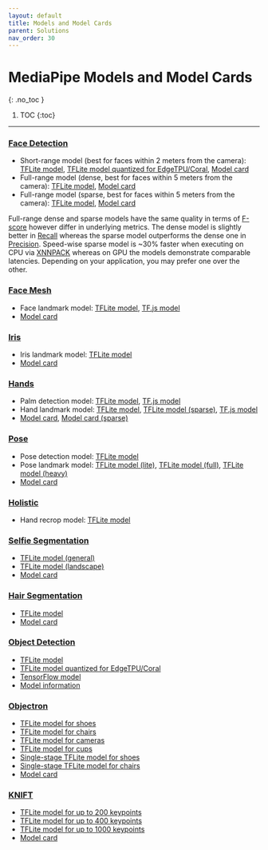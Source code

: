 ```yaml
---
layout: default
title: Models and Model Cards
parent: Solutions
nav_order: 30
---
```


# MediaPipe Models and Model Cards
{: .no_toc }

1. TOC
{:toc}
---

### [Face Detection](https://google.github.io/mediapipe/solutions/face_detection)

*   Short-range model (best for faces within 2 meters from the camera):
    [TFLite model](https://github.com/google/mediapipe/tree/master/mediapipe/modules/face_detection/face_detection_short_range.tflite),
    [TFLite model quantized for EdgeTPU/Coral](https://github.com/google/mediapipe/tree/master/mediapipe/examples/coral/models/face-detector-quantized_edgetpu.tflite),
    [Model card](https://mediapipe.page.link/blazeface-mc)
*   Full-range model (dense, best for faces within 5 meters from the camera):
    [TFLite model](https://github.com/google/mediapipe/tree/master/mediapipe/modules/face_detection/face_detection_full_range.tflite),
    [Model card](https://mediapipe.page.link/blazeface-back-mc)
*   Full-range model (sparse, best for faces within 5 meters from the camera):
    [TFLite model](https://github.com/google/mediapipe/tree/master/mediapipe/modules/face_detection/face_detection_full_range_sparse.tflite),
    [Model card](https://mediapipe.page.link/blazeface-back-sparse-mc)

Full-range dense and sparse models have the same quality in terms of
[F-score](https://en.wikipedia.org/wiki/F-score) however differ in underlying
metrics. The dense model is slightly better in
[Recall](https://en.wikipedia.org/wiki/Precision_and_recall) whereas the sparse
model outperforms the dense one in
[Precision](https://en.wikipedia.org/wiki/Precision_and_recall). Speed-wise
sparse model is ~30% faster when executing on CPU via
[XNNPACK](https://github.com/google/XNNPACK) whereas on GPU the models
demonstrate comparable latencies. Depending on your application, you may prefer
one over the other.

### [Face Mesh](https://google.github.io/mediapipe/solutions/face_mesh)

*   Face landmark model:
    [TFLite model](https://github.com/google/mediapipe/tree/master/mediapipe/modules/face_landmark/face_landmark.tflite),
    [TF.js model](https://tfhub.dev/mediapipe/facemesh/1)
*   [Model card](https://mediapipe.page.link/facemesh-mc)

### [Iris](https://google.github.io/mediapipe/solutions/iris)

*   Iris landmark model:
    [TFLite model](https://github.com/google/mediapipe/tree/master/mediapipe/modules/iris_landmark/iris_landmark.tflite)
*   [Model card](https://mediapipe.page.link/iris-mc)

### [Hands](https://google.github.io/mediapipe/solutions/hands)

*   Palm detection model:
    [TFLite model](https://github.com/google/mediapipe/tree/master/mediapipe/modules/palm_detection/palm_detection.tflite),
    [TF.js model](https://tfhub.dev/mediapipe/handdetector/1)
*   Hand landmark model:
    [TFLite model](https://github.com/google/mediapipe/tree/master/mediapipe/modules/hand_landmark/hand_landmark.tflite),
    [TFLite model (sparse)](https://github.com/google/mediapipe/tree/master/mediapipe/modules/hand_landmark/hand_landmark_sparse.tflite),
    [TF.js model](https://tfhub.dev/mediapipe/handskeleton/1)
*   [Model card](https://mediapipe.page.link/handmc), [Model card (sparse)](https://mediapipe.page.link/handmc-sparse)

### [Pose](https://google.github.io/mediapipe/solutions/pose)

*   Pose detection model:
    [TFLite model](https://github.com/google/mediapipe/tree/master/mediapipe/modules/pose_detection/pose_detection.tflite)
*   Pose landmark model:
    [TFLite model (lite)](https://github.com/google/mediapipe/tree/master/mediapipe/modules/pose_landmark/pose_landmark_lite.tflite),
    [TFLite model (full)](https://github.com/google/mediapipe/tree/master/mediapipe/modules/pose_landmark/pose_landmark_full.tflite),
    [TFLite model (heavy)](https://github.com/google/mediapipe/tree/master/mediapipe/modules/pose_landmark/pose_landmark_heavy.tflite)
*   [Model card](https://mediapipe.page.link/blazepose-mc)

### [Holistic](https://google.github.io/mediapipe/solutions/holistic)

*   Hand recrop model:
    [TFLite model](https://github.com/google/mediapipe/tree/master/mediapipe/modules/holistic_landmark/hand_recrop.tflite)

### [Selfie Segmentation](https://google.github.io/mediapipe/solutions/selfie_segmentation)

*   [TFLite model (general)](https://github.com/google/mediapipe/tree/master/mediapipe/modules/selfie_segmentation/selfie_segmentation.tflite)
*   [TFLite model (landscape)](https://github.com/google/mediapipe/tree/master/mediapipe/modules/selfie_segmentation/selfie_segmentation_landscape.tflite)
*   [Model card](https://mediapipe.page.link/selfiesegmentation-mc)

### [Hair Segmentation](https://google.github.io/mediapipe/solutions/hair_segmentation)

*   [TFLite model](https://github.com/google/mediapipe/tree/master/mediapipe/models/hair_segmentation.tflite)
*   [Model card](https://mediapipe.page.link/hairsegmentation-mc)

### [Object Detection](https://google.github.io/mediapipe/solutions/object_detection)

*   [TFLite model](https://github.com/google/mediapipe/tree/master/mediapipe/models/ssdlite_object_detection.tflite)
*   [TFLite model quantized for EdgeTPU/Coral](https://github.com/google/mediapipe/tree/master/mediapipe/examples/coral/models/object-detector-quantized_edgetpu.tflite)
*   [TensorFlow model](https://github.com/google/mediapipe/tree/master/mediapipe/models/object_detection_saved_model)
*   [Model information](https://github.com/google/mediapipe/tree/master/mediapipe/models/object_detection_saved_model/README.md)

### [Objectron](https://google.github.io/mediapipe/solutions/objectron)

*   [TFLite model for shoes](https://github.com/google/mediapipe/tree/master/mediapipe/modules/objectron/object_detection_3d_sneakers.tflite)
*   [TFLite model for chairs](https://github.com/google/mediapipe/tree/master/mediapipe/modules/objectron/object_detection_3d_chair.tflite)
*   [TFLite model for cameras](https://github.com/google/mediapipe/tree/master/mediapipe/modules/objectron/object_detection_3d_camera.tflite)
*   [TFLite model for cups](https://github.com/google/mediapipe/tree/master/mediapipe/modules/objectron/object_detection_3d_cup.tflite)
*   [Single-stage TFLite model for shoes](https://github.com/google/mediapipe/tree/master/mediapipe/modules/objectron/object_detection_3d_sneakers_1stage.tflite)
*   [Single-stage TFLite model for chairs](https://github.com/google/mediapipe/tree/master/mediapipe/modules/objectron/object_detection_3d_chair_1stage.tflite)
*   [Model card](https://mediapipe.page.link/objectron-mc)

### [KNIFT](https://google.github.io/mediapipe/solutions/knift)

*   [TFLite model for up to 200 keypoints](https://github.com/google/mediapipe/tree/master/mediapipe/models/knift_float.tflite)
*   [TFLite model for up to 400 keypoints](https://github.com/google/mediapipe/tree/master/mediapipe/models/knift_float_400.tflite)
*   [TFLite model for up to 1000 keypoints](https://github.com/google/mediapipe/tree/master/mediapipe/models/knift_float_1k.tflite)
*   [Model card](https://mediapipe.page.link/knift-mc)
